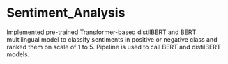 # Sentiment_Analysis
Implemented pre-trained Transformer-based distilBERT and BERT multilingual model to classify sentiments in positive or negative class and ranked them on scale of 1 to 5.
Pipeline is used to call BERT and distilBERT models.

